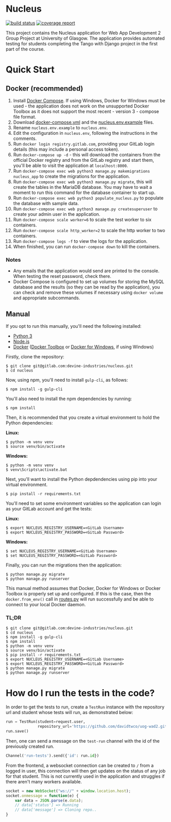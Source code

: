 # Nucleus
[![build status](https://gitlab.com/devine-industries/nucleus/badges/master/build.svg)](https://gitlab.com/devine-industries/nucleus/commits/master)
[![coverage report](https://gitlab.com/devine-industries/nucleus/badges/master/coverage.svg)](https://gitlab.com/devine-industries/nucleus/commits/master)

This project contains the Nucleus application for Web App Development 2 Group Project at University of Glasgow. The application provides automated testing for students completing the Tango with Django project in the first part of the course.

# Quick Start
## Docker (recommended)
1. Install [Docker Compose](https://docs.docker.com/compose/install/). If using Windows, Docker for Windows must be used - the application does not work on the unsupported Docker Toolbox as it does not support the most recent - version 3 - compose file format.
2. Download [docker-compose.yml](docker-compose.yml) and the [nucleus.env.example](nucleus.env.example) files.
3. Rename `nucleus.env.example` to `nucleus.env`.
4. Edit the configuration in `nucleus.env`, following the instructions in the comments.
5. Run `docker login registry.gitlab.com`, providing your GitLab login details (this may include a personal access token).
6. Run `docker-compose up -d` - this will download the containers from the official Docker registry and from the GitLab registry and start them, you'll be able to visit the application at `localhost:8000`.
7. Run `docker-compose exec web python3 manage.py makemigrations nucleus_app` to create the migrations for the application.
8. Run `docker-compose exec web python3 manage.py migrate`, this will create the tables in the MariaDB database. You may have to wait a moment to run this command for the database container to start up.
9. Run `docker-compose exec web python3 populate_nucleus.py` to populate the database with sample data.
10. Run `docker-compose exec web python3 manage.py createsuperuser` to create your admin user in the application.
11. Run `docker-compose scale worker=6` to scale the test worker to six containers.
12. Run `docker-compose scale http_worker=2` to scale the http worker to two containers.
13. Run `docker-compose logs -f` to view the logs for the application.
14. When finished, you can run `docker-compose down` to kill the containers.

### Notes
- Any emails that the application would send are printed to the console. When testing the reset password, check there.
- Docker Compose is configured to set up volumes for storing the MySQL database and the results (so they can be read by the application), you can check and remove these volumes if necessary using `docker volume` and appropriate subcommands.

## Manual
If you opt to run this manually, you'll need the following installed:

* [Python 3](http://python.org/)
* [Node.js](https://nodejs.org/en/)
* [Docker](https://www.docker.com/products/overview) ([Docker Toolbox](https://www.docker.com/products/docker-toolbox) or [Docker for Windows](https://docs.docker.com/docker-for-windows/), if using Windows)

Firstly, clone the repository:

```
$ git clone git@gitlab.com:devine-industries/nucleus.git
$ cd nucleus
```

Now, using npm, you'll need to install `gulp-cli`, as follows:

```
$ npm install -g gulp-cli
```

You'll also need to install the npm dependencies by running:

```
$ npm install
```

Then, it is recommended that you create a virtual environment to hold the Python dependencies:

**Linux:**
```
$ python -m venv venv
$ source venv/bin/activate
```

**Windows:**
```
$ python -m venv venv
$ venv\Scripts\activate.bat
```

Next, you'll want to install the Python depdendencies using pip into your virtual environment.

```
$ pip install -r requirements.txt
```

You'll need to set some environment variables so the application can login as your GitLab account and get the tests:

**Linux:**
```
$ export NUCLEUS_REGISTRY_USERNAME=<GitLab Username>
$ export NUCLEUS_REGISTRY_PASSWORD=<GitLab Password>
```

**Windows:**
```
$ set NUCLEUS_REGISTRY_USERNAME=<GitLab Username>
$ set NUCLEUS_REGISTRY_PASSWORD=<GitLab Password>
```

Finally, you can run the migrations then the application:

```
$ python manage.py migrate
$ python manage.py runserver
```

This manual method assumes that Docker, Docker for Windows or Docker Toolbox is properly set up and configured. If this is the case, then the `docker.from_env()` call in [routes.py](nucleus_app/routes.py) will run successfully and be able to connect to your local Docker daemon.

### TL;DR
```
$ git clone git@gitlab.com:devine-industries/nucleus.git
$ cd nucleus
$ npm install -g gulp-cli
$ npm install
$ python -m venv venv
$ source venv/bin/activate
$ pip install -r requirements.txt
$ export NUCLEUS_REGISTRY_USERNAME=<GitLab Username>
$ export NUCLEUS_REGISTRY_PASSWORD=<GitLab Password>
$ python manage.py migrate
$ python manage.py runserver
```


# How do I run the tests in the code?
In order to get the tests to run, create a `TestRun` instance with the repository url and student whose tests will run, as demonstrated below:

```python
run = TestRun(student=request.user,
              repository_url='https://github.com/davidtwco/uog-wad2.git')
run.save()
```

Then, one can send a message on the `test-run` channel with the id of the previously created run.

```python
Channel('run-tests').send({'id': run.id})
```

From the frontend, a websocket connection can be created to `/` from a logged in user, this connection will then get updates on the status of any job for that student. This is not currently used in the application and struggles if there aren't many workers available.

```javascript
socket = new WebSocket("ws://" + window.location.host);
socket.onmessage = function(e) {
    var data = JSON.parse(e.data);
    // data['status'] => Running
    // data['message'] => Cloning repo..
}
```

